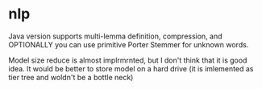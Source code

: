 nlp
===

Java version supports multi-lemma definition, compression, 
and OPTIONALLY you can use primitive Porter Stemmer for unknown words.

Model size reduce is almost implrmrnted, but I don't think that
it is good idea. It would be better to store model on a hard
drive (it is imlemented as tier tree and woldn't be a bottle neck)
